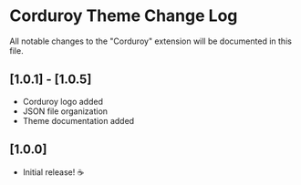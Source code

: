 # Corduroy Theme Change Log

All notable changes to the "Corduroy" extension will be documented in this file.

## [1.0.1] - [1.0.5]

- Corduroy logo added
- JSON file organization
- Theme documentation added

## [1.0.0]

- Initial release! ☕️
